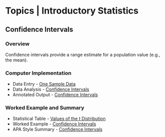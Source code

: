 # Topics | Introductory Statistics

## Confidence Intervals

### Overview

Confidence intervals provide a range estimate for a population value (e.g., the mean). 

### Computer Implementation

- Data Entry - [One Sample Data](../jamovi/data-entry/onesampledata.md)
- Data Analysis - [Confidence Intervals](../jamovi/data-analysis/intervals.md)
- Annotated Output - [Confidence Intervals](../jamovi/annotated-output/intervals.md)

### Worked Example and Summary

- Statistical Table - [Values of the t Distribution](../Calculations/statistical-tables/t.md)
- Worked Example - [Confidence Intervals](../Calculations/worked-examples/intervals.md)
- APA Style Summary - [Confidence Intervals](../Reports/summarized-examples/intervals.md)
